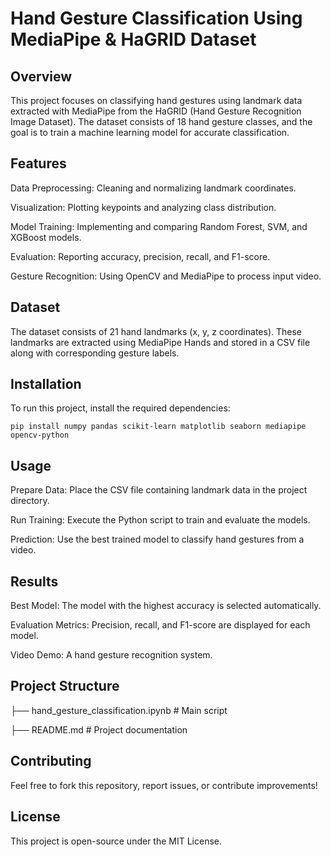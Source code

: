 # Hand Gesture Classification Using MediaPipe & HaGRID Dataset

## Overview

This project focuses on classifying hand gestures using landmark data extracted with MediaPipe from the HaGRID (Hand Gesture Recognition Image Dataset). The dataset consists of 18 hand gesture classes, and the goal is to train a machine learning model for accurate classification.

## Features

Data Preprocessing: Cleaning and normalizing landmark coordinates.

Visualization: Plotting keypoints and analyzing class distribution.

Model Training: Implementing and comparing Random Forest, SVM, and XGBoost models.

Evaluation: Reporting accuracy, precision, recall, and F1-score.

Gesture Recognition: Using OpenCV and MediaPipe to process input video.

## Dataset

The dataset consists of 21 hand landmarks (x, y, z coordinates). These landmarks are extracted using MediaPipe Hands and stored in a CSV file along with corresponding gesture labels.

## Installation

To run this project, install the required dependencies:

`pip install numpy pandas scikit-learn matplotlib seaborn mediapipe opencv-python`

## Usage

Prepare Data: Place the CSV file containing landmark data in the project directory.

Run Training: Execute the Python script to train and evaluate the models.

Prediction: Use the best trained model to classify hand gestures from a video.

## Results

Best Model: The model with the highest accuracy is selected automatically.

Evaluation Metrics: Precision, recall, and F1-score are displayed for each model.

Video Demo: A hand gesture recognition system.

## Project Structure

├── hand_gesture_classification.ipynb  # Main script

├── README.md  # Project documentation

## Contributing

Feel free to fork this repository, report issues, or contribute improvements!

## License

This project is open-source under the MIT License.

 
